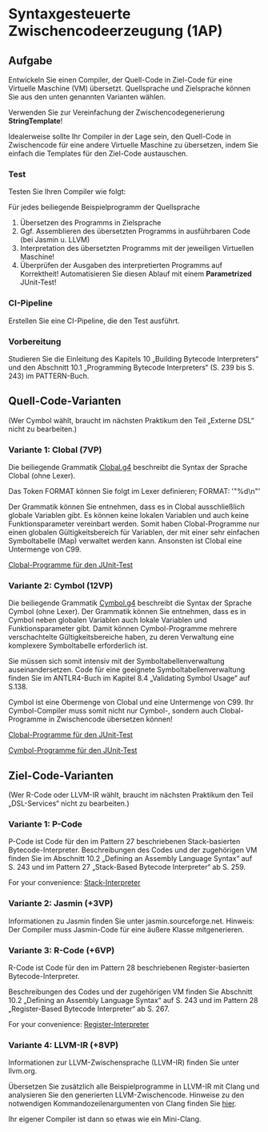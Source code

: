 # Syntaxgesteuerte Zwischencodeerzeugung (1AP)
## Aufgabe
Entwickeln Sie einen Compiler,
der Quell-Code in Ziel-Code für eine Virtuelle Maschine (VM) übersetzt.
Quellsprache und Zielsprache können Sie aus den unten genannten Varianten wählen.
 
Verwenden Sie zur Vereinfachung der Zwischencodegenerierung **StringTemplate**!

Idealerweise sollte Ihr Compiler in der Lage sein,
den Quell-Code in Zwischencode für eine andere Virtuelle Maschine zu übersetzen,
indem Sie einfach die Templates für den Ziel-Code austauschen.
### Test
Testen Sie Ihren Compiler wie folgt:

Für jedes beiliegende Beispielprogramm der Quellsprache
1. Übersetzen des Programms in Zielsprache 
2. Ggf. Assemblieren des übersetzten Programms in ausführbaren Code (bei Jasmin u. LLVM)
3. Interpretation des übersetzten Programms mit der jeweiligen Virtuellen Maschine!
4. Überprüfen der Ausgaben des interpretierten Programms auf Korrektheit!
Automatisieren Sie diesen Ablauf mit einem **Parametrized** JUnit-Test!
### CI-Pipeline
Erstellen Sie eine CI-Pipeline, die den Test ausführt.
### Vorbereitung
Studieren Sie die Einleitung des Kapitels 10 „Building Bytecode Interpreters“ und
den Abschnitt 10.1 „Programming Bytecode Interpreters“ (S. 239 bis S. 243) im PATTERN-Buch.
## Quell-Code-Varianten
(Wer Cymbol wählt, braucht im nächsten Praktikum den Teil „Externe DSL“ nicht zu bearbeiten.)
### Variante 1: Clobal (7VP)
Die beiliegende Grammatik [Clobal.g4](Clobal.g4) beschreibt die Syntax der Sprache Clobal (ohne Lexer).

Das Token FORMAT können Sie folgt im Lexer definieren; FORMAT: '"%d\\n"'

Der Grammatik können Sie entnehmen,
dass es in Clobal ausschließlich globale Variablen gibt.
Es können keine lokalen Variablen und auch keine Funktionsparameter vereinbart werden.
Somit haben Clobal-Programme nur einen globalen Gültigkeitsbereich für Variablen,
der mit einer sehr einfachen Symboltabelle (Map) verwaltet werden kann.
Ansonsten ist Clobal eine Untermenge von C99.

[Clobal-Programme für den JUnit-Test](ClobalProgs.zip)
### Variante 2: Cymbol (12VP) 
Die beiliegende Grammatik [Cymbol.g4](Cymbol.g4) beschreibt die Syntax der Sprache Cymbol (ohne Lexer).
Der Grammatik können Sie entnehmen,
dass es in Cymbol neben globalen Variablen auch lokale Variablen und Funktionsparameter gibt.
Damit können Cymbol-Programme mehrere verschachtelte Gültigkeitsbereiche haben,
zu deren Verwaltung eine komplexere Symboltabelle erforderlich ist.

Sie müssen sich somit intensiv mit der Symboltabellenverwaltung auseinandersetzen.
Code für eine geeignete Symboltabellenverwaltung finden Sie im ANTLR4-Buch im Kapitel 8.4 „Validating Symbol Usage“ auf S.138.

Cymbol ist eine Obermenge von Clobal und eine Untermenge von C99.
Ihr Cymbol-Compiler muss somit nicht nur Cymbol-,
sondern auch Clobal-Programme in Zwischencode übersetzen können!

[Clobal-Programme für den JUnit-Test](ClobalProgs.zip)

[Cymbol-Programme für den JUnit-Test](CymbolProgs.zip)
## Ziel-Code-Varianten
(Wer R-Code oder LLVM-IR wählt,
braucht im nächsten Praktikum den Teil „DSL-Services“ nicht zu bearbeiten.)
### Variante 1: P-Code 
P-Code ist Code für den im Pattern 27 beschriebenen Stack-basierten Bytecode-Interpreter. 
Beschreibungen des Codes und der zugehörigen VM finden Sie im Abschnitt 10.2 „Defining an Assembly Language Syntax“ auf S. 243 und im Pattern 27 „Stack-Based Bytecode Interpreter“ ab S. 259.

For your convenience: [Stack-Interpreter](StackInterpreter.zip)
### Variante 2: Jasmin (+3VP)
Informationen zu Jasmin finden Sie unter jasmin.sourceforge.net.
Hinweis: Der Compiler muss Jasmin-Code für eine äußere Klasse mitgenerieren. 
### Variante 3: R-Code (+6VP)
R-Code ist Code für den im Pattern 28 beschriebenen Register-basierten Bytecode-Interpreter.

Beschreibungen des Codes und der zugehörigen VM finden Sie Abschnitt 10.2 „Defining an Assembly Language Syntax“ auf S. 243 und im Pattern 28 „Register-Based Bytecode Interpreter“ ab S. 267.

For your convenience: [Register-Interpreter](RegisterInterpreter.zip)
### Variante 4: LLVM-IR (+8VP)
Informationen zur LLVM-Zwischensprache (LLVM-IR) finden Sie unter llvm.org.

Übersetzen Sie zusätzlich alle Beispielprogramme in LLVM-IR mit Clang
und analysieren Sie den generierten LLVM-Zwischencode.
Hinweise zu den notwendigen Kommandozeilenargumenten von Clang
finden Sie [hier](https://stackoverflow.com/questions/9148890/how-to-make-clang-compile-to-llvm-ir).

Ihr eigener Compiler ist dann so etwas wie ein Mini-Clang.

